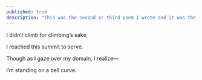 ```yaml
---
published: true
description: "This was the second or third poem I wrote and it was the time in my life I realized I wasn't that much different from other economists or well-to-do 20 year-olds."
---
```


I didn’t climb for climbing’s sake;

I reached this summit to serve. 

Though as I gaze over my domain, I realize—

I’m standing on a bell curve.